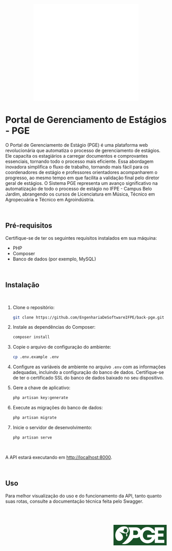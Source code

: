 <div align='center'>
    <img src='public/pge2.png'>
</div>

# Portal de Gerenciamento de Estágios - PGE

O Portal de Gerenciamento de Estágio (PGE) é uma plataforma web revolucionária que automatiza o processo de gerenciamento de estágios. Ele capacita os estagiários a carregar documentos e comprovantes essenciais, tornando todo o processo mais eficiente. Essa abordagem inovadora simplifica o fluxo de trabalho, tornando mais fácil para os coordenadores de estágio e professores orientadores acompanharem o progresso, ao mesmo tempo em que facilita a validação final pelo diretor geral de estágios. O Sistema PGE representa um avanço significativo na automatização de todo o processo de estágio no IFPE - Campus Belo Jardim, abrangendo os cursos de Licenciatura em Música, Técnico em Agropecuária e Técnico em Agroindústria.

<br>

## Pré-requisitos

Certifique-se de ter os seguintes requisitos instalados em sua máquina:

- PHP
- Composer
- Banco de dados (por exemplo, MySQL)

<br>

## Instalação

<br>

1. Clone o repositório:

    ```bash
    git clone https://github.com/EngenhariaDeSoftwareIFPE/back-pge.git
    ```

2. Instale as dependências do Composer:

    ```bash
    composer install
    ```

3. Copie o arquivo de configuração do ambiente:

    ```bash
    cp .env.example .env
    ```

4. Configure as variáveis de ambiente no arquivo `.env` com as informações adequadas, incluindo a configuração do banco de dados. Certifique-se de ter o certificado SSL do banco de dados baixado no seu dispositivo.

5. Gere a chave de aplicativo:

    ```bash
    php artisan key:generate
    ```

6. Execute as migrações do banco de dados:

    ```bash
    php artisan migrate
    ```

7. Inicie o servidor de desenvolvimento:

    ```bash
    php artisan serve
    ```

<br>

A API estará executando em [http://localhost:8000](http://localhost:8000).

<br>

## Uso

Para melhor visualização do uso e do funcionamento da API, tanto quanto suas rotas, consulte a documentação técnica feita pelo Swagger.

<div align='right'>
    <br><br><br>
    <img src='public/pge1.png'>
</div>
